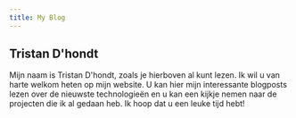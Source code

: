 ```yaml
---
title: My Blog
---
```


## Tristan D'hondt

Mijn naam is Tristan D'hondt, zoals je hierboven al kunt lezen. Ik wil u van harte welkom heten op mijn website. U kan hier mijn interessante blogposts lezen over de nieuwste technologieën en u kan een kijkje nemen naar de projecten die ik al gedaan heb. Ik hoop dat u een leuke tijd hebt!